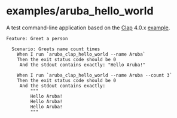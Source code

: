 # examples/aruba_hello_world

A test command-line application based on the [Clap](https://github.com/clap-rs/clap/blob/master/README.md) 4.0.x
[example](https://docs.rs/clap/4.0.17/clap/index.html).

```gherkin
Feature: Greet a person

  Scenario: Greets name count times
    When I run `aruba_clap_hello_world --name Aruba`
    Then the exit status code should be 0
     And the stdout contains exactly: "Hello Aruba!"

    When I run `aruba_clap_hello_world --name Aruba --count 3`
    Then the exit status code should be 0
     And the stdout contains exactly:
         """
         Hello Aruba!
         Hello Aruba!
         Hello Aruba!
         """
```
